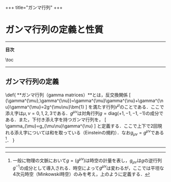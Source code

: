 +++
title="ガンマ行列"
+++

# ガンマ行列の定義と性質

---

**目次**

\toc

---

## ガンマ行列の定義

\def{
    **ガンマ行列（gamma matrices）**とは，反交換関係
    \[
        \{\gamma^{\mu},\gamma^{\nu}\}=\gamma^{\mu}\gamma^{\nu}+\gamma^{\nu}\gamma^{\mu}=2g^{\mu\nu}\bm{1}
    \]
    を満たす行列$\gamma^{\mu}$のことである．ここで添え字は$\mu,\nu=0,1,2,3$である．$g^{\mu\nu}$は対角行列$g=\text{diag}(+1,-1,-1,-1)$の成分である．また，下付き添え字を持つガンマ行列を，
    \[
        \gamma_{\mu}=g_{\mu\nu}\gamma^{\nu}
    \]
    と定義する．ここで上下で2回現れる添え字については和を取っている（Einsteinの規約）．なお$g_{\mu\nu}=g^{\mu\nu}$である[^1]．
}

[^1]: 一般に物理の文脈において$g=(g^{\mu\nu})$は時空の計量を表し，$g_{\mu\nu}$は$g$の逆行列$g^{-1}$の成分として導入される．時空によって$g^{\mu\nu}$は変わるが，ここでは平坦な4次元時空（Minkowski時空）のみを考え，上のように定義する．

---